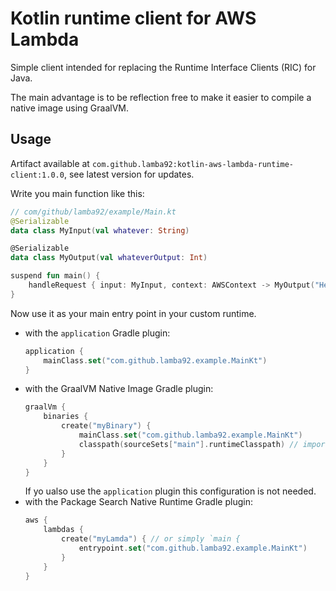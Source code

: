# Kotlin runtime client for AWS Lambda

Simple client intended for replacing the Runtime Interface Clients (RIC) for Java. 

The main advantage is to be reflection free to make it easier to compile a native image using GraalVM.  

## Usage

Artifact available at `com.github.lamba92:kotlin-aws-lambda-runtime-client:1.0.0`, see latest version for updates. 

Write you main function like this:

```kotlin
// com/github/lamba92/example/Main.kt
@Serializable
data class MyInput(val whatever: String)

@Serializable
data class MyOutput(val whateverOutput: Int)

suspend fun main() {
    handleRequest { input: MyInput, context: AWSContext -> MyOutput("Hello input: ${input.whatever}") }
}
```

Now use it as your main entry point in your custom runtime.
 - with the `application` Gradle plugin:
    ```kotlin
    application {
        mainClass.set("com.github.lamba92.example.MainKt")        
    }
    ```
 - with the GraalVM Native Image Gradle plugin:
   ```kotlin
   graalVm {
       binaries {
           create("myBinary") { 
               mainClass.set("com.github.lamba92.example.MainKt")
               classpath(sourceSets["main"].runtimeClasspath) // important!
           }        
       }
   }
   ```
   If yo ualso use the `application` plugin this configuration is not needed.
 - with the Package Search Native Runtime Gradle plugin:
   ```kotlin
   aws {
       lambdas {
           create("myLamda") { // or simply `main {
               entrypoint.set("com.github.lamba92.example.MainKt")
           }    
       }    
   }
   ```